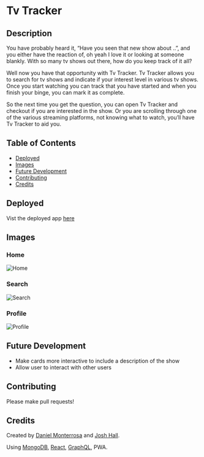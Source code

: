 # Tv Tracker

## Description 
You have probably heard it, “Have you seen that new show about ..”, and you either have the reaction of, oh yeah I love it or looking at someone blankly.  With so many tv shows out there, how do you keep track of it all?  

Well now you have that opportunity with Tv Tracker.  Tv Tracker allows you to search for tv shows and indicate if your interest level in various tv shows.  Once you start watching you can track that you have started and when you finish your binge, you can mark it as complete.  

So the next time you get the question, you can open Tv Tracker and checkout if you are interested in the show.  Or you are scrolling through one of the various streaming platforms, not knowing what to watch, you’ll have Tv Tracker to aid you.


## Table of Contents
- [Deployed](#Deployed)
- [Images](#Images)
- [Future Development](#Future-Development)
- [Contributing](#Contributing)
- [Credits](#Credits)


## Deployed
Vist the deployed app [here](https://stark-brushlands-99590.herokuapp.com/)


## Images
### Home
![Home](https://user-images.githubusercontent.com/62314714/99005620-2165f800-250f-11eb-8774-03618633018d.png)


### Search
![Search](https://user-images.githubusercontent.com/62314714/99005708-43f81100-250f-11eb-8dec-430b3d4bc97b.png)


### Profile
![Profile](https://user-images.githubusercontent.com/62314714/99005681-35115e80-250f-11eb-9bb0-f572e15eee81.png)

## Future Development
- Make cards more interactive to include a description of the show
- Allow user to interact with other users

## Contributing
Please make pull requests!

## Credits
Created by [Daniel Monterrosa](https://github.com/Dannymont94) and [Josh Hall](https://github.com/jahallb1).

Using [MongoDB](https://www.mongodb.com/), [React](https://reactjs.org/), [GraphQL](https://graphql.org/), PWA.
